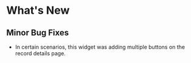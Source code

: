 # What's New

## Minor Bug Fixes

- In certain scenarios, this widget was adding multiple buttons on the record details page.
